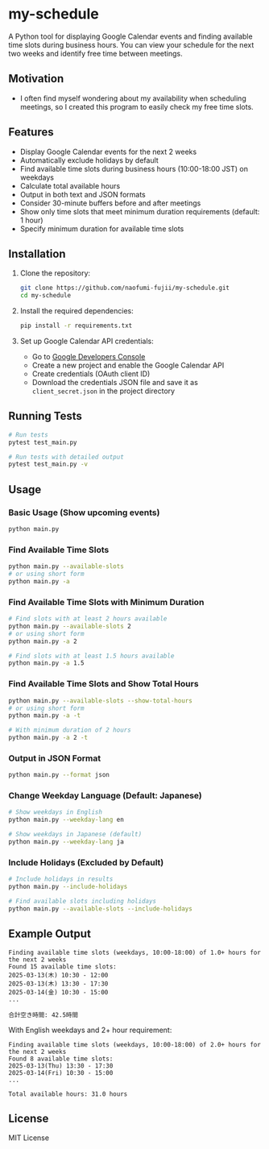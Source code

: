 # my-schedule

A Python tool for displaying Google Calendar events and finding available time slots during business hours. You can view your schedule for the next two weeks and identify free time between meetings.

## Motivation
- I often find myself wondering about my availability when scheduling meetings, so I created this program to easily check my free time slots.

## Features

- Display Google Calendar events for the next 2 weeks
- Automatically exclude holidays by default
- Find available time slots during business hours (10:00-18:00 JST) on weekdays
- Calculate total available hours
- Output in both text and JSON formats
- Consider 30-minute buffers before and after meetings
- Show only time slots that meet minimum duration requirements (default: 1 hour)
- Specify minimum duration for available time slots

## Installation

1. Clone the repository:
   ```bash
   git clone https://github.com/naofumi-fujii/my-schedule.git
   cd my-schedule
   ```

2. Install the required dependencies:
   ```bash
   pip install -r requirements.txt
   ```

3. Set up Google Calendar API credentials:
   - Go to [Google Developers Console](https://console.developers.google.com/)
   - Create a new project and enable the Google Calendar API
   - Create credentials (OAuth client ID)
   - Download the credentials JSON file and save it as `client_secret.json` in the project directory

## Running Tests

```bash
# Run tests
pytest test_main.py

# Run tests with detailed output
pytest test_main.py -v
```

## Usage

### Basic Usage (Show upcoming events)
```bash
python main.py
```

### Find Available Time Slots
```bash
python main.py --available-slots
# or using short form
python main.py -a
```

### Find Available Time Slots with Minimum Duration
```bash
# Find slots with at least 2 hours available
python main.py --available-slots 2
# or using short form
python main.py -a 2

# Find slots with at least 1.5 hours available
python main.py -a 1.5
```

### Find Available Time Slots and Show Total Hours
```bash
python main.py --available-slots --show-total-hours
# or using short form
python main.py -a -t

# With minimum duration of 2 hours
python main.py -a 2 -t
```

### Output in JSON Format
```bash
python main.py --format json
```

### Change Weekday Language (Default: Japanese)
```bash
# Show weekdays in English
python main.py --weekday-lang en

# Show weekdays in Japanese (default)
python main.py --weekday-lang ja
```

### Include Holidays (Excluded by Default)
```bash
# Include holidays in results
python main.py --include-holidays

# Find available slots including holidays
python main.py --available-slots --include-holidays
```

## Example Output

```
Finding available time slots (weekdays, 10:00-18:00) of 1.0+ hours for the next 2 weeks
Found 15 available time slots:
2025-03-13(木) 10:30 - 12:00
2025-03-13(木) 13:30 - 17:30
2025-03-14(金) 10:30 - 15:00
...

合計空き時間: 42.5時間
```

With English weekdays and 2+ hour requirement:
```
Finding available time slots (weekdays, 10:00-18:00) of 2.0+ hours for the next 2 weeks
Found 8 available time slots:
2025-03-13(Thu) 13:30 - 17:30
2025-03-14(Fri) 10:30 - 15:00
...

Total available hours: 31.0 hours
```

## License

MIT License